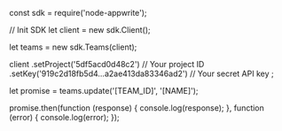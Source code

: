 const sdk = require('node-appwrite');

// Init SDK
let client = new sdk.Client();

let teams = new sdk.Teams(client);

client
    .setProject('5df5acd0d48c2') // Your project ID
    .setKey('919c2d18fb5d4...a2ae413da83346ad2') // Your secret API key
;

let promise = teams.update('[TEAM_ID]', '[NAME]');

promise.then(function (response) {
    console.log(response);
}, function (error) {
    console.log(error);
});